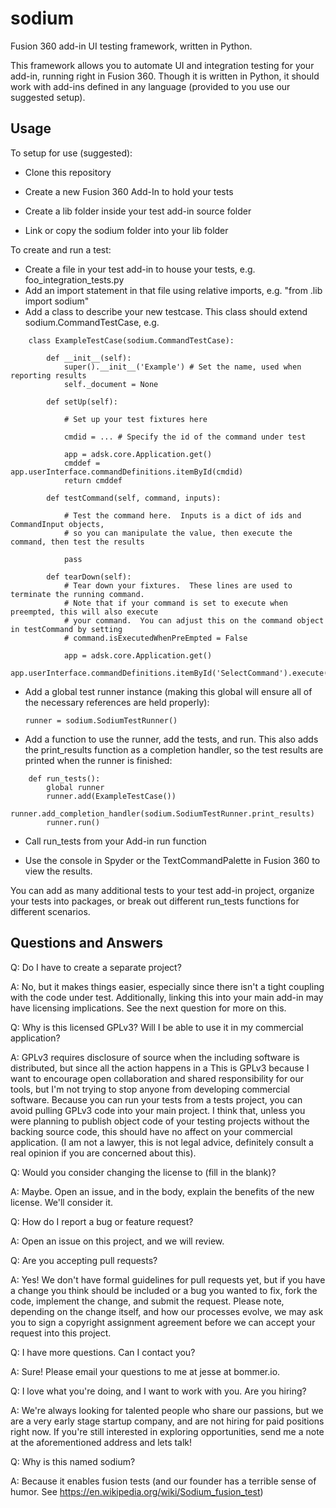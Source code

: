 # sodium
Fusion 360 add-in UI testing framework, written in Python.

This framework allows you to automate UI and integration testing for your add-in, running right in Fusion 360.  Though it is written in Python, it should work with add-ins defined in any language (provided to you use our suggested setup).

## Usage

To setup for use (suggested):

* Clone this repository

* Create a new Fusion 360 Add-In to hold your tests

* Create a lib folder inside your test add-in source folder

* Link or copy the sodium folder into your lib folder


To create and run a test:

* Create a file in your test add-in to house your tests, e.g. foo_integration_tests.py
* Add an import statement in that file using relative imports, e.g. "from .lib import sodium"
* Add a class to describe your new testcase.  This class should extend sodium.CommandTestCase,
e.g.
```
    class ExampleTestCase(sodium.CommandTestCase):
    
        def __init__(self):
            super().__init__('Example') # Set the name, used when reporting results
            self._document = None

        def setUp(self):

            # Set up your test fixtures here

            cmdid = ... # Specify the id of the command under test

            app = adsk.core.Application.get()
            cmddef = app.userInterface.commandDefinitions.itemById(cmdid)
            return cmddef

        def testCommand(self, command, inputs):

            # Test the command here.  Inputs is a dict of ids and CommandInput objects,
            # so you can manipulate the value, then execute the command, then test the results

            pass

        def tearDown(self):
            # Tear down your fixtures.  These lines are used to terminate the running command.
            # Note that if your command is set to execute when preempted, this will also execute
            # your command.  You can adjust this on the command object in testCommand by setting
            # command.isExecutedWhenPreEmpted = False

            app = adsk.core.Application.get()
            app.userInterface.commandDefinitions.itemById('SelectCommand').execute()
```
* Add a global test runner instance (making this global will ensure all of the necessary references are held properly):
        
    `runner = sodium.SodiumTestRunner()`

* Add a function to use the runner, add the tests, and run.  This also adds the print_results function as a completion handler,
    so the test results are printed when the runner is finished:
```
    def run_tests():
        global runner
        runner.add(ExampleTestCase())
        runner.add_completion_handler(sodium.SodiumTestRunner.print_results)
        runner.run()
```
* Call run_tests from your Add-in run function

* Use the console in Spyder or the TextCommandPalette in Fusion 360 to view the results.

You can add as many additional tests to your test add-in project, organize your tests into packages, or break out different run_tests functions for different scenarios.

## Questions and Answers

Q: Do I have to create a separate project?

A: No, but it makes things easier, especially since there isn't a tight coupling with the code under test.  Additionally, linking this into your main add-in may have licensing implications.  See the next question for more on this.

Q: Why is this licensed GPLv3?  Will I be able to use it in my commercial application?

A: GPLv3 requires disclosure of source when the including software is distributed, but since all the action happens in a This is GPLv3 because I want to encourage open collaboration and shared responsibility for our tools, but I'm not trying to stop anyone from developing commercial software.  Because you can run your tests from a tests project, you can avoid pulling GPLv3 code into your main project.  I think that, unless you were planning to publish object code of your testing projects without the backing source code, this should have no affect on your commercial application. (I am not a lawyer, this is not legal advice, definitely consult a real opinion if you are concerned about this).

Q: Would you consider changing the license to (fill in the blank)?

A: Maybe.  Open an issue, and in the body, explain the benefits of the new license.  We'll consider it.

Q: How do I report a bug or feature request?

A: Open an issue on this project, and we will review.
 
Q: Are you accepting pull requests?

A: Yes!  We don't have formal guidelines for pull requests yet, but if you have a change you think should be included or a bug you wanted to fix, fork the code, implement the change, and submit the request.  Please note, depending on the change itself, and how our processes evolve, we may ask you to sign a copyright assignment agreement before we can accept your request into this project.

Q: I have more questions.  Can I contact you?

A: Sure!  Please email your questions to me at jesse at bommer.io.

Q: I love what you're doing, and I want to work with you.  Are you hiring?

A: We're always looking for talented people who share our passions, but we are a very early stage startup company, and are not hiring for paid positions right now.  If you're still interested in exploring opportunities, send me a note at the aforementioned address and lets talk!

Q: Why is this named sodium?

A: Because it enables fusion tests (and our founder has a terrible sense of humor.  See https://en.wikipedia.org/wiki/Sodium_fusion_test)

